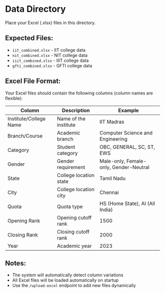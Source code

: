 # Data Directory

Place your Excel (.xlsx) files in this directory.

## Expected Files:
- `iit_combined.xlsx` - IIT college data
- `nit_combined.xlsx` - NIT college data  
- `iiit_combined.xlsx` - IIIT college data
- `gfti_combined.xlsx` - GFTI college data

## Excel File Format:

Your Excel files should contain the following columns (column names are flexible):

| Column | Description | Example |
|--------|-------------|---------|
| Institute/College Name | Name of the institute | IIT Madras |
| Branch/Course | Academic branch | Computer Science and Engineering |
| Category | Student category | OBC, GENERAL, SC, ST, EWS |
| Gender | Gender requirement | Male-only, Female-only, Gender-Neutral |
| State | College location state | Tamil Nadu |
| City | College location city | Chennai |
| Quota | Quota type | HS (Home State), AI (All India) |
| Opening Rank | Opening cutoff rank | 1500 |
| Closing Rank | Closing cutoff rank | 2000 |
| Year | Academic year | 2023 |

## Notes:
- The system will automatically detect column variations
- All Excel files will be loaded automatically on startup
- Use the `/upload-excel` endpoint to add new files dynamically